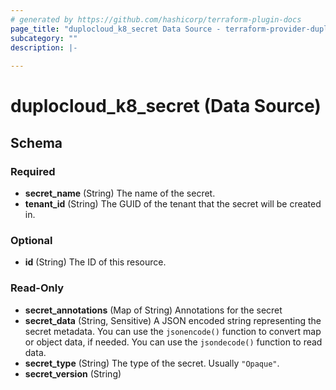 ```yaml
---
# generated by https://github.com/hashicorp/terraform-plugin-docs
page_title: "duplocloud_k8_secret Data Source - terraform-provider-duplocloud"
subcategory: ""
description: |-
  
---
```


# duplocloud_k8_secret (Data Source)





<!-- schema generated by tfplugindocs -->
## Schema

### Required

- **secret_name** (String) The name of the secret.
- **tenant_id** (String) The GUID of the tenant that the secret will be created in.

### Optional

- **id** (String) The ID of this resource.

### Read-Only

- **secret_annotations** (Map of String) Annotations for the secret
- **secret_data** (String, Sensitive) A JSON encoded string representing the secret metadata. You can use the `jsonencode()` function to convert map or object data, if needed. You can use the `jsondecode()` function to read data.
- **secret_type** (String) The type of the secret.  Usually `"Opaque"`.
- **secret_version** (String)


